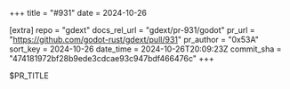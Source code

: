 +++
title = "#931"
date = 2024-10-26

[extra]
repo = "gdext"
docs_rel_url = "gdext/pr-931/godot"
pr_url = "https://github.com/godot-rust/gdext/pull/931"
pr_author = "0x53A"
sort_key = 2024-10-26
date_time = 2024-10-26T20:09:23Z
commit_sha = "474181972bf28b9ede3cdcae93c947bdf466476c"
+++

$PR_TITLE
